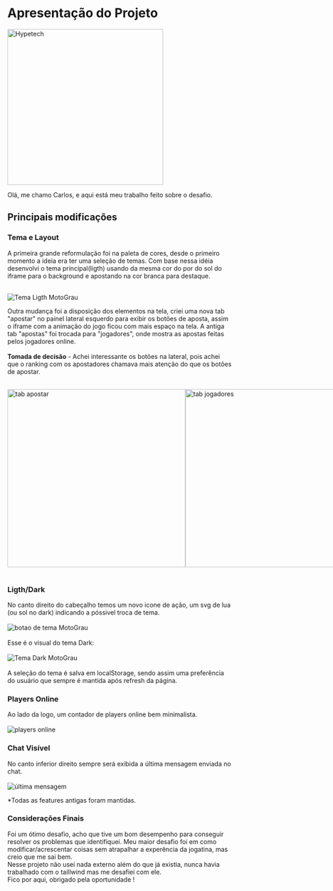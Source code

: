 

# Apresentação do Projeto

<img src="https://hypetech.games/assets/images/branding/dark.png" alt="Hypetech" width="350"/>

Olá, me chamo Carlos, e aqui está meu trabalho feito sobre o desafio.

## Principais modificações

### Tema e Layout

A primeira grande reformulação foi na paleta de cores, desde o primeiro momento a ideia era ter uma seleção de temas. Com base nessa idéia desenvolvi o tema principal(ligth) usando da mesma cor do por do sol do iframe para o background e apostando na cor branca para destaque. <br><br>

![Tema Ligth MotoGrau](https://i.ibb.co/vd0SZf1/Captura-de-tela-2024-01-14-155448.png)

Outra mudança foi a disposição dos elementos na tela, criei uma nova tab "apostar" no painel lateral esquerdo para exibir os botões de aposta, assim o iframe com a animação do jogo ficou com mais espaço na tela. A antiga tab "apostas" foi trocada para "jogadores", onde mostra as apostas feitas pelos jogadores online.<br><br>
**Tomada de decisão** - Achei interessante os botões na lateral, pois achei que o ranking com os apostadores chamava mais atenção do que os botões de apostar.<br><br>

<div style="display: flex">
<img src="https://i.ibb.co/74hB4Gf/Captura-de-tela-2024-01-14-155852.png" alt="tab apostar" width="400px"/>
<img src="https://i.ibb.co/WsLSL29/Captura-de-tela-2024-01-14-155911.png" alt="tab jogadores" width="400px"/>
</div>

<br>

### Ligth/Dark

No canto direito do cabeçalho temos um novo icone de ação, um svg de lua (ou sol no dark) indicando a póssivel troca de tema. 
<br><br>
![botao de tema MotoGrau](https://i.ibb.co/pZ4wttF/Captura-de-tela-2024-01-14-155837.png)
<br><br>
Esse é o visual do tema Dark: <br><br>
![Tema Dark MotoGrau](https://i.ibb.co/6tFNzBS/Captura-de-tela-2024-01-14-155512.png)
<br><br>
A seleção do tema é salva em localStorage, sendo assim uma preferência do usuário que sempre é mantida após refresh da página.

### Players Online

Ao lado da logo, um contador de players online bem minimalista.
<br><br>
![players online](https://i.ibb.co/X4bWSzV/Captura-de-tela-2024-01-14-155749.png)

### Chat Visível

No canto inferior direito sempre será exibida a última mensagem enviada no chat.
<br><br>
![última mensagem](https://i.ibb.co/515b4zK/Captura-de-tela-2024-01-14-155933.png)

*Todas as features antigas foram mantidas.

### Considerações Finais
Foi um ótimo desafio, acho que tive um bom desempenho para conseguir resolver os problemas que identifiquei. Meu maior desafio foi em como modificar/acrescentar coisas sem atrapalhar a experência da jogatina, mas creio que me sai bem. <br>
Nesse projeto não usei nada externo além do que já existia, nunca havia trabalhado com o taillwind mas me desafiei com ele.<br>
Fico por aqui, obrigado pela oportunidade !
